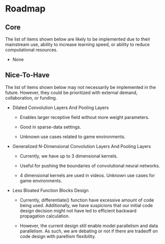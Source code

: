# Roadmap

## Core

The list of items shown below are likely to be implemented due to their mainstream use, ability to increase learning speed, or ability to reduce computational resources.

* None

## Nice-To-Have

The list of items shown below may not necessarily be implemented in the future. However, they could be prioritized with external demand, collaboration, or funding.

* Dilated Convolution Layers And Pooling Layers

  * Enables larger receptive field without more weight parameters.

  * Good in sparse-data settings.

  * Unknown use cases related to game environments.

* Generalized N-Dimensional Convolution Layers And Pooling Layers

  * Currently, we have up to 3 dimensional kernels.

  * Useful for pushing the boundaries of convolutional neural networks.

  * 4 dimensional kernels are used in videos. Unknown use cases for game environments.

* Less Bloated Function Blocks Design

  * Currently, differentiate() function have excessive amount of code being used. Additionally, we have suspicions that our initial code design decision might not have led to efficient backward propagation calculation.

  * However, the current design still enable model parallelism and data parallelism. As such, we are debating or not if there are tradeoff on code design with parellism flexibility.
